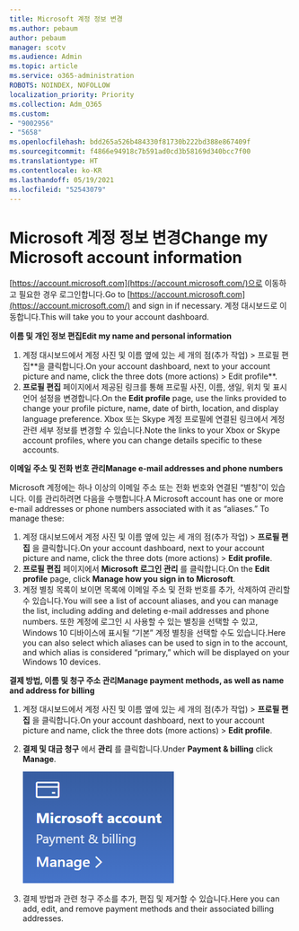 ```yaml
---
title: Microsoft 계정 정보 변경
ms.author: pebaum
author: pebaum
manager: scotv
ms.audience: Admin
ms.topic: article
ms.service: o365-administration
ROBOTS: NOINDEX, NOFOLLOW
localization_priority: Priority
ms.collection: Adm_O365
ms.custom:
- "9002956"
- "5658"
ms.openlocfilehash: bdd265a526b484330f81730b222bd388e867409f
ms.sourcegitcommit: f4866e94918c7b591ad0cd3b58169d340bcc7f00
ms.translationtype: HT
ms.contentlocale: ko-KR
ms.lasthandoff: 05/19/2021
ms.locfileid: "52543079"
---
```

# <a name="change-my-microsoft-account-information"></a><span data-ttu-id="c2884-102">Microsoft 계정 정보 변경</span><span class="sxs-lookup"><span data-stu-id="c2884-102">Change my Microsoft account information</span></span>

<span data-ttu-id="c2884-103">[https://account.microsoft.com](https://account.microsoft.com/)으로 이동하고 필요한 경우 로그인합니다.</span><span class="sxs-lookup"><span data-stu-id="c2884-103">Go to [https://account.microsoft.com](https://account.microsoft.com/) and sign in if necessary.</span></span> <span data-ttu-id="c2884-104">계정 대시보드로 이동합니다.</span><span class="sxs-lookup"><span data-stu-id="c2884-104">This will take you to your account dashboard.</span></span>  

<span data-ttu-id="c2884-105">**이름 및 개인 정보 편집**</span><span class="sxs-lookup"><span data-stu-id="c2884-105">**Edit my name and personal information**</span></span>

1. <span data-ttu-id="c2884-106">계정 대시보드에서 계정 사진 및 이름 옆에 있는 세 개의 점(추가 작업) > 프로필 편집\*\*을 클릭합니다.</span><span class="sxs-lookup"><span data-stu-id="c2884-106">On your account dashboard, next to your account picture and name, click the three dots (more actions) > Edit profile\*\*.</span></span>
2. <span data-ttu-id="c2884-107">**프로필 편집** 페이지에서 제공된 링크를 통해 프로필 사진, 이름, 생일, 위치 및 표시 언어 설정을 변경합니다.</span><span class="sxs-lookup"><span data-stu-id="c2884-107">On the **Edit profile** page, use the links provided to change your profile picture, name, date of birth, location, and display language preference.</span></span> <span data-ttu-id="c2884-108">Xbox 또는 Skype 계정 프로필에 연결된 링크에서 계정 관련 세부 정보를 변경할 수 있습니다.</span><span class="sxs-lookup"><span data-stu-id="c2884-108">Note the links to your Xbox or Skype account profiles, where you can change details specific to these accounts.</span></span>

<span data-ttu-id="c2884-109">**이메일 주소 및 전화 번호 관리**</span><span class="sxs-lookup"><span data-stu-id="c2884-109">**Manage e-mail addresses and phone numbers**</span></span>

<span data-ttu-id="c2884-p103">Microsoft 계정에는 하나 이상의 이메일 주소 또는 전화 번호와 연결된 “별칭”이 있습니다. 이를 관리하려면 다음을 수행합니다.</span><span class="sxs-lookup"><span data-stu-id="c2884-p103">A Microsoft account has one or more e-mail addresses or phone numbers associated with it as “aliases.” To manage these:</span></span>

1. <span data-ttu-id="c2884-112">계정 대시보드에서 계정 사진 및 이름 옆에 있는 세 개의 점(추가 작업) > **프로필 편집** 을 클릭합니다.</span><span class="sxs-lookup"><span data-stu-id="c2884-112">On your account dashboard, next to your account picture and name, click the three dots (more actions) > **Edit profile**.</span></span>
2. <span data-ttu-id="c2884-113">**프로필 편집** 페이지에서 **Microsoft 로그인 관리** 를 클릭합니다.</span><span class="sxs-lookup"><span data-stu-id="c2884-113">On the **Edit profile** page, click **Manage how you sign in to Microsoft**.</span></span> 
3. <span data-ttu-id="c2884-114">계정 별칭 목록이 보이면 목록에 이메일 주소 및 전화 번호를 추가, 삭제하여 관리할 수 있습니다.</span><span class="sxs-lookup"><span data-stu-id="c2884-114">You will see a list of account aliases, and you can manage the list, including adding and deleting e-mail addresses and phone numbers.</span></span> <span data-ttu-id="c2884-115">또한 계정에 로그인 시 사용할 수 있는 별칭을 선택할 수 있고, Windows 10 디바이스에 표시될 “기본” 계정 별칭을 선택할 수도 있습니다.</span><span class="sxs-lookup"><span data-stu-id="c2884-115">Here you can also select which aliases can be used to sign in to the account, and which alias is considered “primary,” which will be displayed on your Windows 10 devices.</span></span>

<span data-ttu-id="c2884-116">**결제 방법, 이름 및 청구 주소 관리**</span><span class="sxs-lookup"><span data-stu-id="c2884-116">**Manage payment methods, as well as name and address for billing**</span></span> 

1. <span data-ttu-id="c2884-117">계정 대시보드에서 계정 사진 및 이름 옆에 있는 세 개의 점(추가 작업) > **프로필 편집** 을 클릭합니다.</span><span class="sxs-lookup"><span data-stu-id="c2884-117">On your account dashboard, next to your account picture and name, click the three dots (more actions) > **Edit profile**.</span></span>
2. <span data-ttu-id="c2884-118">**결제 및 대금 청구** 에서 **관리** 를 클릭합니다.</span><span class="sxs-lookup"><span data-stu-id="c2884-118">Under **Payment & billing** click **Manage**.</span></span>

    ![결제 및 대금 청구 관리](media/manage-account.png)

3. <span data-ttu-id="c2884-120">결제 방법과 관련 청구 주소를 추가, 편집 및 제거할 수 있습니다.</span><span class="sxs-lookup"><span data-stu-id="c2884-120">Here you can add, edit, and remove payment methods and their associated billing addresses.</span></span> 
